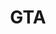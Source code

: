 ---
title: GTA
crosslinks:
- livven
- youtubefactsbot
- gtaonline
- GrandTheftAutoV
- gaming
- HeistTeams
- youtubot
- GARNER2015
- u_imguralbumbot
- 9gag
- xkcd
- GTAGivers
- OutOfTheLoop
- funny
- emulation
- gtaglitches
- gtav
- AskGames
- OpenSpaceProgram
- shield
---